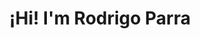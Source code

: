 <h1 align="center">¡Hi! I'm Rodrigo Parra</h1>

<!---
Rodrigoparra1/Rodrigoparra1 is a ✨ special ✨ repository because its `README.md` (this file) appears on your GitHub profile.
You can click the Preview link to take a look at your changes.
--->
